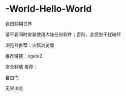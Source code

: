 # -World-Hello-World 

自由翱翔世界

请不要同时安装使用大陆任何软件；否则，会受到干扰破坏

浏览器推荐：火狐浏览器

推荐链接：ogate2

安全翻墙  推荐：

自由门

无界浏览
